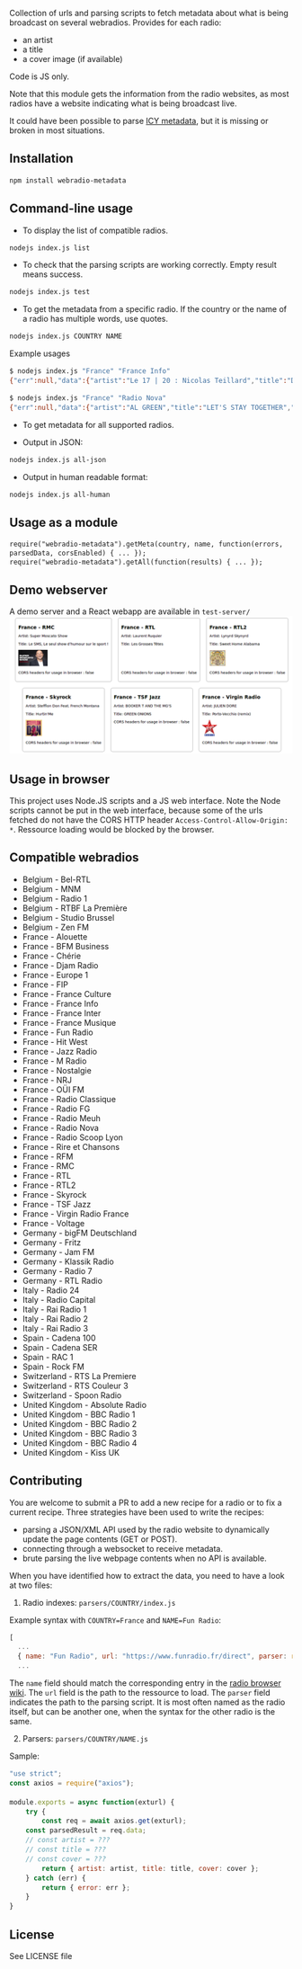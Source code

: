 Collection of urls and parsing scripts to fetch metadata about what is being broadcast on several webradios. Provides for each radio:
* an artist
* a title
* a cover image (if available)

Code is JS only.

Note that this module gets the information from the radio websites, as most radios have a website indicating what is being broadcast live.

It could have been possible to parse [ICY metadata](http://www.smackfu.com/stuff/programming/shoutcast.html), but it is missing or broken in most situations.

## Installation
```sh
npm install webradio-metadata
```

## Command-line usage
* To display the list of compatible radios.
```sh
nodejs index.js list
```

* To check that the parsing scripts are working correctly. Empty result means success.
```sh
nodejs index.js test
```

* To get the metadata from a specific radio. If the country or the name of a radio has multiple words, use quotes.
```sh
nodejs index.js COUNTRY NAME
```
Example usages
```sh
$ nodejs index.js "France" "France Info"
{"err":null,"data":{"artist":"Le 17 | 20 : Nicolas Teillard","title":"Droit à l'erreur - Guillaume Poitrinal"},"corsEnabled":false}
```
```sh
$ nodejs index.js "France" "Radio Nova"
{"err":null,"data":{"artist":"AL GREEN","title":"LET'S STAY TOGETHER","cover":"https://nova.fr/sites/default/files/CQCT/2017-07/al-green-lets-stay-together-2893.jpeg"},"corsEnabled":true}
```

* To get metadata for all supported radios.
- Output in JSON:
```sh
nodejs index.js all-json
```
- Output in human readable format:
```sh
nodejs index.js all-human
```

## Usage as a module
```nodejs
require("webradio-metadata").getMeta(country, name, function(errors, parsedData, corsEnabled) { ... });
require("webradio-metadata").getAll(function(results) { ... });
```
## Demo webserver
A demo server and a React webapp are available in `test-server/`
![Demo webserver snapshot](test-server/res/web-interface.png)

## Usage in browser
This project uses Node.JS scripts and a JS web interface. Note the Node scripts cannot be put in the web interface, because some of the urls fetched do not have the CORS HTTP header ```Access-Control-Allow-Origin: *```. Ressource loading would be blocked by the browser.

## Compatible webradios
* Belgium - Bel-RTL
* Belgium - MNM
* Belgium - Radio 1
* Belgium - RTBF La Première
* Belgium - Studio Brussel
* Belgium - Zen FM
* France - Alouette
* France - BFM Business
* France - Chérie
* France - Djam Radio
* France - Europe 1
* France - FIP
* France - France Culture
* France - France Info
* France - France Inter
* France - France Musique
* France - Fun Radio
* France - Hit West
* France - Jazz Radio
* France - M Radio
* France - Nostalgie
* France - NRJ
* France - OÜI FM
* France - Radio Classique
* France - Radio FG
* France - Radio Meuh
* France - Radio Nova
* France - Radio Scoop Lyon
* France - Rire et Chansons
* France - RFM
* France - RMC
* France - RTL
* France - RTL2
* France - Skyrock
* France - TSF Jazz
* France - Virgin Radio France
* France - Voltage
* Germany - bigFM Deutschland
* Germany - Fritz
* Germany - Jam FM
* Germany - Klassik Radio
* Germany - Radio 7
* Germany - RTL Radio
* Italy - Radio 24
* Italy - Radio Capital
* Italy - Rai Radio 1
* Italy - Rai Radio 2
* Italy - Rai Radio 3
* Spain - Cadena 100
* Spain - Cadena SER
* Spain - RAC 1
* Spain - Rock FM
* Switzerland - RTS La Premiere
* Switzerland - RTS Couleur 3
* Switzerland - Spoon Radio
* United Kingdom - Absolute Radio
* United Kingdom - BBC Radio 1
* United Kingdom - BBC Radio 2
* United Kingdom - BBC Radio 3
* United Kingdom - BBC Radio 4
* United Kingdom - Kiss UK

## Contributing
You are welcome to submit a PR to add a new recipe for a radio or to fix a current recipe.
Three strategies have been used to write the recipes:
* parsing a JSON/XML API used by the radio website to dynamically update the page contents (GET or POST).
* connecting through a websocket to receive metadata.
* brute parsing the live webpage contents when no API is available.

When you have identified how to extract the data, you need to have a look at two files:
1) Radio indexes: ```parsers/COUNTRY/index.js```

Example syntax with ```COUNTRY=France``` and ```NAME=Fun Radio```:
```javascript
[
  ...
  { name: "Fun Radio", url: "https://www.funradio.fr/direct", parser: require("./RTL2") },
  ...
```
The ```name``` field should match the corresponding entry in the [radio browser wiki](http://www.radio-browser.info/gui/#/).
The ```url``` field is the path to the ressource to load.
The ```parser``` field indicates the path to the parsing script. It is most often named as the radio itself, but can be another one, when the syntax for the other radio is the same.

2) Parsers: ```parsers/COUNTRY/NAME.js```

Sample:
```javascript
"use strict";
const axios = require("axios");

module.exports = async function(exturl) {
	try {
		const req = await axios.get(exturl);
    const parsedResult = req.data;
    // const artist = ???
    // const title = ???
    // const cover = ???
		return { artist: artist, title: title, cover: cover };
	} catch (err) {
		return { error: err };
	}
}
```

## License
See LICENSE file
